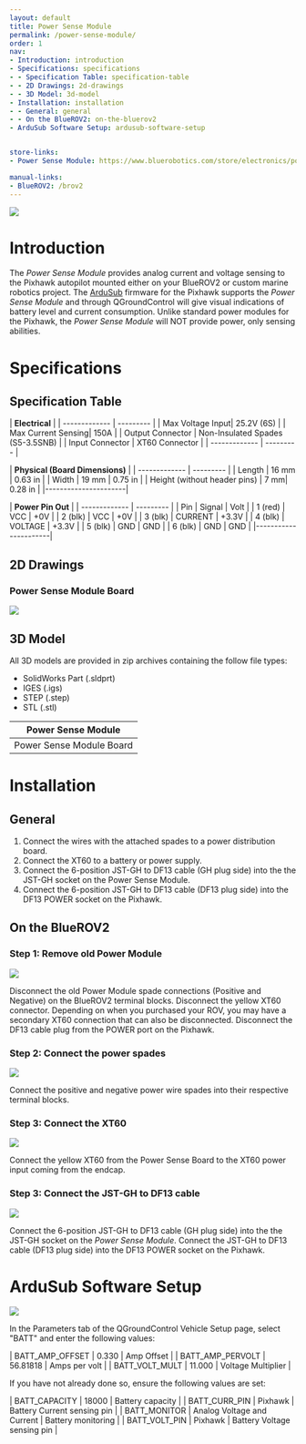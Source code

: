 ```yaml
---
layout: default
title: Power Sense Module
permalink: /power-sense-module/
order: 1
nav:
- Introduction: introduction
- Specifications: specifications
- - Specification Table: specification-table
- - 2D Drawings: 2d-drawings
- - 3D Model: 3d-model
- Installation: installation
- - General: general
- - On the BlueROV2: on-the-bluerov2
- ArduSub Software Setup: ardusub-software-setup


store-links:
- Power Sense Module: https://www.bluerobotics.com/store/electronics/power-sense-module/

manual-links:
- BlueROV2: /brov2
---
```


<img src="/power-sense-module/cad/PSM-Banner.JPG" class="img-responsive" style="max-width:900px"  />

# Introduction

The <em>Power Sense Module</em> provides analog current and voltage sensing to the Pixhawk autopilot mounted either on your BlueROV2 or custom marine robotics project. The <a href="http://ardusub.com/">ArduSub</a> firmware for the Pixhawk supports the <em>Power Sense Module</em> and through QGroundControl will give visual indications of battery level and current consumption. Unlike standard power modules for the Pixhawk, the <em>Power Sense Module</em> will NOT provide power, only sensing abilities. 

# Specifications

## Specification Table


|      **Electrical**       |
| ------------- | --------- |
| Max Voltage Input| 25.2V (6S) |
| Max Current Sensing| 150A |
| Output Connector | Non-Insulated Spades (S5-3.5SNB) |
| Input Connector | XT60 Connector |
| ------------- | --------- |

|  **Physical (Board Dimensions)**  |
| ------------- | --------- |
| Length | 16 mm | 0.63 in |
| Width | 19 mm | 0.75 in |
| Height (without header pins) | 7 mm| 0.28 in |
|----------------------|

|  **Power Pin Out**  |
| ------------- | --------- |
| Pin | Signal | Volt |
| 1 (red) | VCC | +0V |
| 2 (blk) | VCC | +0V |
| 3 (blk) | CURRENT | +3.3V |
| 4 (blk) | VOLTAGE | +3.3V |
| 5 (blk) | GND | GND |
| 6 (blk) | GND | GND |
|----------------------|

## 2D Drawings

### Power Sense Module Board

<img src="/power-sense-module/cad/PSM.png" class="img-responsive" style="max-width:900px" />

## 3D Model

All 3D models are provided in zip archives containing the follow file types:

- SolidWorks Part (.sldprt)
- IGES (.igs) 
- STEP (.step)
- STL (.stl)

|		**Power Sense Module**																			|
| --------------------------------------------------------------------------------------------- |
| Power Sense Module Board      | [PSM-ASM-PSM-R1.zip](cad/PSM-ASM-PSM-R1.zip)    |

# Installation

## General

1. Connect the wires with the attached spades to a power distribution board.
2. Connect the XT60 to a battery or power supply.
3. Connect the 6-position JST-GH to DF13 cable (GH plug side) into the the JST-GH socket on the Power Sense Module.
4. Connect the 6-position JST-GH to DF13 cable (DF13 plug side) into the DF13 POWER socket on the Pixhawk. 

## On the BlueROV2

### Step 1: Remove old Power Module

<img src="/power-sense-module/cad/PSM-Old-Removed.jpg" class="img-responsive" style="max-width:800px"  />

Disconnect the old Power Module spade connections (Positive and Negative) on the BlueROV2 terminal blocks. Disconnect the yellow XT60 connector. Depending on when you purchased your ROV, you may have a secondary XT60 connection that can also be disconnected. Disconnect the DF13 cable plug from the POWER port on the Pixhawk.

### Step 2: Connect the power spades

<img src="/power-sense-module/cad/PSM-Power.jpg" class="img-responsive" style="max-width:800px"  />

Connect the positive and negative power wire spades into their respective terminal blocks.

### Step 3: Connect the XT60

<img src="/power-sense-module/cad/PSM-XT60.jpg" class="img-responsive" style="max-width:800px"  />

Connect the yellow XT60 from the Power Sense Board to the XT60 power input coming from the endcap.

### Step 3: Connect the JST-GH to DF13 cable

<img src="/power-sense-module/cad/PSM-Pixhawk.jpg" class="img-responsive" style="max-width:800px"  />

Connect the 6-position JST-GH to DF13 cable (GH plug side) into the the JST-GH socket on the <em>Power Sense Module</em>. Connect the JST-GH to DF13 cable (DF13 plug side) into the DF13 POWER socket on the Pixhawk.

# ArduSub Software Setup

<img src="/power-sense-module/cad/PSM-Ardusub-Highlighted.jpg" class="img-responsive" style="max-width:800px"  />

In the Parameters tab of the QGroundControl Vehicle Setup page, select "BATT" and enter the following values:

| BATT_AMP_OFFSET | 0.330 | Amp Offset | 
| BATT_AMP_PERVOLT | 56.81818 | Amps per volt |
| BATT_VOLT_MULT | 11.000 | Voltage Multiplier |

If you have not already done so, ensure the following values are set:

| BATT_CAPACITY | 18000 | Battery capacity |
| BATT_CURR_PIN | Pixhawk | Battery Current sensing pin |
| BATT_MONITOR | Analog Voltage and Current | Battery monitoring |
| BATT_VOLT_PIN | Pixhawk | Battery Voltage sensing pin |
